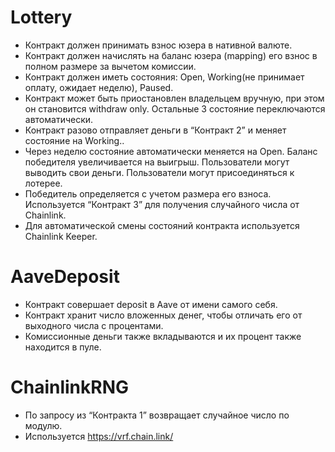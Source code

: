 # Lottery

-   Контракт должен принимать взнос юзера в нативной валюте.
-   Контракт должен начислять на баланс юзера (mapping) его взнос в полном размере за вычетом комиссии.
-   Контракт должен иметь состояния: Open, Working(не принимает оплату, ожидает неделю), Paused.
-   Контракт может быть приостановлен владельцем вручную, при этом он становится withdraw only. Остальные 3 состояние переключаются автоматически.
-   Контракт разово отправляет деньги в “Контракт 2” и меняет состояние на Working..
-   Через неделю состояние автоматически меняется на Open. Баланс победителя увеличивается на выигрыш. Пользователи могут выводить свои деньги. Пользователи могут присоединяться к лотерее.
-   Победитель определяется с учетом размера его взноса. Используется “Контракт 3” для получения случайного числа от Chainlink.
-   Для автоматической смены состояний контракта используется Chainlink Keeper.

# AaveDeposit

-   Контракт совершает deposit в Aave от имени самого себя.
-   Контракт хранит число вложенных денег, чтобы отличать его от выходного числа с процентами.
-   Комиссионные деньги также вкладываются и их процент также находится в пуле.

# ChainlinkRNG

-   По запросу из “Контракта 1” возвращает случайное число по модулю.
-   Используется https://vrf.chain.link/
